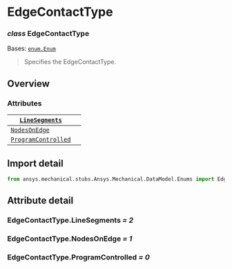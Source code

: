 # EdgeContactType

### *class* EdgeContactType

Bases: [`enum.Enum`](https://docs.python.org/3/library/enum.html#enum.Enum)

> Specifies the EdgeContactType.

> <!-- !! processed by numpydoc !! -->

## Overview

### Attributes

| [`LineSegments`](#EdgeContactType.LineSegments)           |    |
|-----------------------------------------------------------|----|
| [`NodesOnEdge`](#EdgeContactType.NodesOnEdge)             |    |
| [`ProgramControlled`](#EdgeContactType.ProgramControlled) |    |

## Import detail

```python
from ansys.mechanical.stubs.Ansys.Mechanical.DataModel.Enums import EdgeContactType
```

## Attribute detail

### EdgeContactType.LineSegments *= 2*

### EdgeContactType.NodesOnEdge *= 1*

### EdgeContactType.ProgramControlled *= 0*
